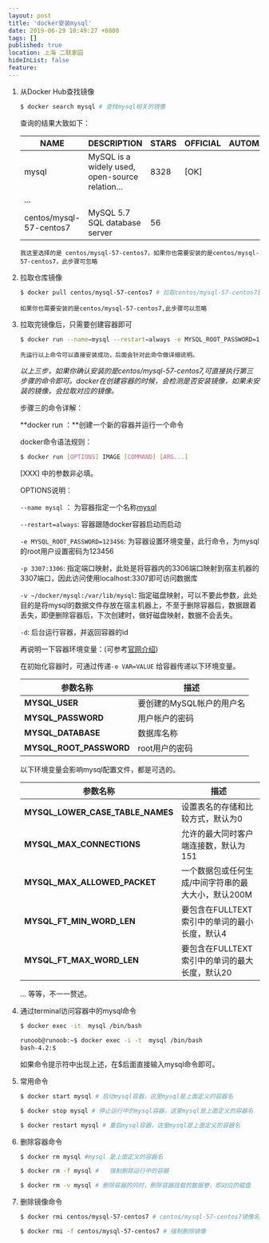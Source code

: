 ```yaml
---
layout: post
title: 'docker安装mysql'
date: 2019-06-29 10:49:27 +0800
tags: []
published: true
location: 上海 二联家园
hideInList: false
feature: 
---
```


1. 从Docker Hub查找镜像

   ```bash
   $ docker search mysql # 查找mysql相关的镜像
   ```

   查询的结果大致如下：

   | NAME                    | DESCRIPTION                                   | STARS | OFFICIAL | AUTOMATED |
   | ----------------------- | --------------------------------------------- | ----- | -------- | --------- |
   | mysql                   | MySQL is a widely used, open-source relation… | 8328  | [OK]     |           |
   | ...                     |                                               |       |          |           |
   | centos/mysql-57-centos7 | MySQL 5.7 SQL database server                 | 56    |          |           |

   ``我这里选择的是 centos/mysql-57-centos7，如果你也需要安装的是centos/mysql-57-centos7，此步骤可忽略``

   

2. 拉取仓库镜像

   ```bash
   $ docker pull centos/mysql-57-centos7 # 拉取centos/mysql-57-centos7镜像
   ```

   ``如果你也需要安装的是centos/mysql-57-centos7,此步骤可以忽略``

3. 拉取完镜像后，只需要创建容器即可

   ```bash
   $ docker run --name=mysql --restart=always -e MYSQL_ROOT_PASSWORD=123456 -e MYSQL_LOWER_CASE_TABLE_NAMES=1 -p 3306:3306 -v ~/docker/mysql:/var/lib/mysql -d centos/mysql-57-centos7
   ```

   ``先运行以上命令可以直接安装成功，后面会针对此命令做详细说明。``

   *以上三步，如果你确认安装的是centos/mysql-57-centos7,可直接执行第三步骤的命令即可。docker在创建容器的时候，会检测是否安装镜像，如果未安装的镜像，会拉取对应的镜像。*

   

   步骤三的命令详解：

   **docker run ：**创建一个新的容器并运行一个命令

   docker命令语法规则：

   ```bash
   $ docker run [OPTIONS] IMAGE [COMMAND] [ARG...]
   ```

   [XXX] 中的参数非必填。

   OPTIONS说明：

   `--name mysql` ： 为容器指定一个名称<u>mysql</u>

   `--restart=always`: 容器跟随docker容器启动而启动

   `-e MYSQL_ROOT_PASSWORD=123456`: 为容器设置环境变量，此行命令，为mysql的root用户设置密码为123456

   `-p 3307:3306`: 指定端口映射，此处是将容器内的3306端口映射到宿主机器的3307端口，因此访问使用localhost:3307即可访问数据库

   `-v ~/docker/mysql:/var/lib/mysql`: 指定磁盘映射，可以不要此参数，此处目的是将mysql的数据文件存放在宿主机器上，不至于删除容器后，数据跟着丢失，即便删除容器后，下次创建时，做好磁盘映射，数据不会丢失。

   `-d`: 后台运行容器，并返回容器的id

   

   再说明一下容器环境变量：(可参考[官网介绍](https://hub.docker.com/r/centos/mysql-57-centos7))

   在初始化容器时，可通过传递`-e VAR=VALUE` 给容器传递以下环境变量。

   | 参数名称                | 描述                      |
   | ----------------------- | ------------------------- |
   | **MYSQL_USER**          | 要创建的MySQL帐户的用户名 |
   | **MYSQL_PASSWORD**      | 用户帐户的密码            |
   | **MYSQL_DATABASE**      | 数据库名称                |
   | **MYSQL_ROOT_PASSWORD** | root用户的密码            |

   以下环境变量会影响mysql配置文件，都是可选的。

   | 参数名称                         | 描述                                                |
   | -------------------------------- | --------------------------------------------------- |
   | **MYSQL_LOWER_CASE_TABLE_NAMES** | 设置表名的存储和比较方式，默认为0                   |
   | **MYSQL_MAX_CONNECTIONS**        | 允许的最大同时客户端连接数，默认为151               |
   | **MYSQL_MAX_ALLOWED_PACKET**     | 一个数据包或任何生成/中间字符串的最大大小，默认200M |
   | **MYSQL_FT_MIN_WORD_LEN**        | 要包含在FULLTEXT索引中的单词的最小长度，默认4       |
   | **MYSQL_FT_MAX_WORD_LEN**        | 要包含在FULLTEXT索引中的单词的最大长度，默认20      |

   … 等等，不一一赘述。

   

4. 通过terminal访问容器中的mysql命令

   ```bash
   $ docker exec -it  mysql /bin/bash
   ```

   ```bash
   runoob@runoob:~$ docker exec -i -t  mysql /bin/bash
   bash-4.2:$ 
   ```

   如果命令提示符中出现上述，在$后面直接输入mysql命令即可。

5. 常用命令

   ```bash
   $ docker start mysql # 启动mysql容器，这里mysql是上面定义的容器名
   ```

   ```bash
   $ docker stop mysql # 停止运行中的mysql容器，这里mysql是上面定义的容器名
   ```

   ```bash
   $ docker restart mysql # 重启mysql容器，这里mysql是上面定义的容器名
   ```

6. 删除容器命令

   ```bash
   $ docker rm mysql #mysql 是上面定义的容器名
   ```

   ```bash
   $ docker rm -f mysql #	强制删除运行中的容器
   ```

   ```bash
   $ docker rm -v mysql # 删除容器的同时，删除容器挂载的数据卷，即对应的磁盘
   ```

7. 删除镜像命令

   ```bash
   $ docker rmi centos/mysql-57-centos7 # centos/mysql-57-centos7镜像名
   ```

   ```bash
   $ docker rmi -f centos/mysql-57-centos7 # 强制删除镜像
   ```